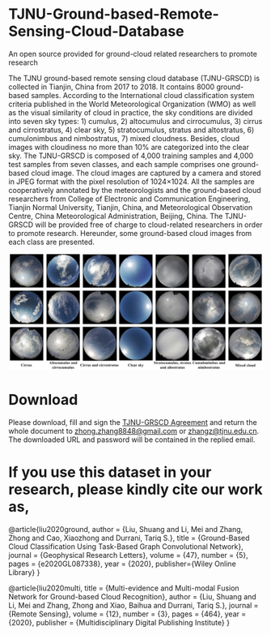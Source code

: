 # TJNU-Ground-based-Remote-Sensing-Cloud-Database
An open source provided for ground-cloud related researchers to promote research

The TJNU ground-based remote sensing cloud database (TJNU-GRSCD) is collected in Tianjin, China from 2017 to 2018. It contains 8000 ground-based samples. According to the International cloud classification system criteria published in the World Meteorological Organization (WMO) as well as the visual similarity of cloud in practice, the sky conditions are divided into seven sky types: 1) cumulus, 2) altocumulus and cirrocumulus, 3) cirrus and cirrostratus, 4) clear sky, 5) stratocumulus, stratus and altostratus, 6) cumulonimbus and nimbostratus, 7) mixed cloudness. Besides, cloud images with cloudiness no more than 10% are categorized into the clear sky. The TJNU-GRSCD is composed of 4,000 training samples and 4,000 test samples from seven classes, and each sample comprises one ground-based cloud image. The cloud images are captured by a camera and stored in JPEG format with the pixel resolution of 1024×1024. All the samples are cooperatively annotated by the meteorologists and the ground-based cloud researchers from College of Electronic and Communication Engineering, Tianjin Normal University, Tianjin, China, and Meteorological Observation Centre, China Meteorological Administration, Beijing, China. The TJNU-GRSCD will be provided free of charge to cloud-related researchers in order to promote research. Hereunder, some ground-based cloud images from each class are presented.

![image](https://github.com/zhongzhang8848/TJNU-Ground-based-Remote-Sensing-Cloud-Database/blob/master/image.png)

# Download
Please download, fill and sign the [TJNU-GRSCD Agreement](https://github.com/zhongzhang8848/TJNU-Ground-based-Remote-Sensing-Cloud-Database/blob/master/TJNU-GRSCD%20Agreement.pdf) and return the whole document to zhong.zhang8848@gmail.com or zhangz@tjnu.edu.cn. The downloaded URL and password will be contained in the replied email.

# If you use this dataset in your research, please kindly cite our work as,
@article{liu2020ground,
author = {Liu, Shuang and Li, Mei and Zhang, Zhong and Cao, Xiaozhong and Durrani, Tariq S.},
title = {Ground-Based Cloud Classification Using Task-Based Graph Convolutional Network},
journal = {Geophysical Research Letters},
volume = {47},
number = {5},
pages = {e2020GL087338},
year = {2020},
publisher={Wiley Online Library}
}

@article{liu2020multi,
title = {Multi-evidence and Multi-modal Fusion Network for Ground-based Cloud Recognition},
author = {Liu, Shuang and Li, Mei and Zhang, Zhong and Xiao, Baihua and Durrani, Tariq S.},
journal = {Remote Sensing},
volume = {12},
number = {3},
pages = {464},
year = {2020},
publisher = {Multidisciplinary Digital Publishing Institute}
}
